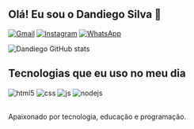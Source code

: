 ## Olá! Eu sou o Dandiego Silva 👋
[![Gmail](https://img.shields.io/badge/Gmail-D14836?style=for-the-badge&logo=gmail&logoColor=white)](mailto:dandiegosilva932@gmail.com)
[![Instagram](https://img.shields.io/badge/Instagram-E4405F?style=for-the-badge&logo=instagram&logoColor=white)](https://instagram.com/dandiegosilva)
[![WhatsApp](https://img.shields.io/badge/Telegram-2CA5E0?style=for-the-badge&logo=telegram&logoColor=white)](https://t.me/whitedoxdanzin)

![Dandiego GitHub stats](https://github-readme-stats.vercel.app/api?username=dandiegosilva&show_icons=true&theme=dark&count_private=true)

## Tecnologias que eu uso no meu dia

<div style="display: inline_block">
  <img align="center" alt="html5" src="https://img.shields.io/badge/HTML5-E34F26?style=for-the-badge&logo=html5&logoColor=white" />
  <img align="center" alt="css" src="https://img.shields.io/badge/CSS3-1572B6?style=for-the-badge&logo=css3&logoColor=white" />
  <img align="center" alt="js" src="https://img.shields.io/badge/JavaScript-F7DF1E?style=for-the-badge&logo=javascript&logoColor=black" />
  <img align="center" alt="nodejs" src="https://img.shields.io/badge/Node.js-43853D?style=for-the-badge&logo=node.js&logoColor=white" />
</div><br/>

Apaixonado por tecnologia, educação e programação.
